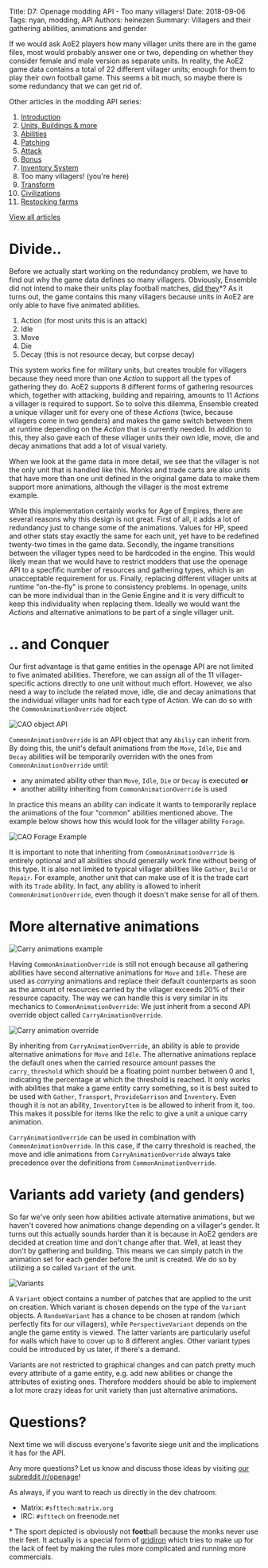 Title: D7: Openage modding API - Too many villagers!
Date: 2018-09-06
Tags: nyan, modding, API
Authors: heinezen
Summary: Villagers and their gathering abilities, animations and gender

If we would ask AoE2 players how many villager units there are in the game files, most would probably answer one or two, depending on whether they consider female and male version as separate units. In reality, the AoE2 game data contains a total of 22 different villager units; enough for them to play their own football game. This seems a bit much, so maybe there is some redundancy that we can get rid of.

Other articles in the modding API series:

1. [Introduction]({filename}/blog/D0000-openage_mod_api_intro.md)
2. [Units, Buildings & more]({filename}/blog/D0001-openage_mod_api_game_entity.md)
3. [Abilities]({filename}/blog/D0002-openage_mod_api_ability.md)
4. [Patching]({filename}/blog/D0003-openage_mod_api_patching.md)
5. [Attack]({filename}/blog/D0004-openage_mod_api_attack.md)
6. [Bonus]({filename}/blog/D0005-openage_mod_api_bonus.md)
7. [Inventory System]({filename}/blog/D0006-openage_mod_api_inventory.md)
8. Too many villagers! (you're here)
9. [Transform]({filename}/blog/D0008-openage_mod_api_transform.md)
10. [Civilizations]({filename}/blog/D0009-openage_mod_api_civ.md)
11. [Restocking farms]({filename}/blog/D0010-openage_mod_api_farming.md)

[View all articles]({filename}/blog/landing_page.md)

# Divide..

Before we actually start working on the redundancy problem, we have to find out why the game data defines so many villagers. Obviously, Ensemble did not intend to make their units play football matches, [did they](https://www.youtube.com/watch?v=NHEFPENBV-s)\*? As it turns out, the game contains this many villagers because units in AoE2 are only able to have five animated abilities.

1. Action (for most units this is an attack)
2. Idle
3. Move
4. Die
5. Decay (this is not resource decay, but corpse decay)

This system works fine for military units, but creates trouble for villagers because they need more than one *Action* to support all the types of gathering they do. AoE2 supports 8 different forms of gathering resources which, together with attacking, building and repairing, amounts to 11 *Actions* a villager is required to support. So to solve this dilemma, Ensemble created a unique villager unit for every one of these *Actions* (twice, because villagers come in two genders) and makes the game switch between them at runtime depending on the *Action* that is currently needed. In addition to this, they also gave each of these villager units their own idle, move, die and decay animations that add a lot of visual variety.

When we look at the game data in more detail, we see that the villager is not the only unit that is handled like this. Monks and trade carts are also units that have more than one unit defined in the original game data to make them support more animations, although the villager is the most extreme example.

While this implementation certainly works for Age of Empires, there are several reasons why this design is not great. First of all, it adds a lot of redundancy just to change some of the animations. Values for HP, speed and other stats stay exactly the same for each unit, yet have to be redefined twenty-two times in the game data. Secondly, the ingame transitions between the villager types need to be hardcoded in the engine. This would likely mean that we would have to restrict modders that use the openage API to a specfific number of resources and gathering types, which is an unacceptable requirement for us. Finally, replacing different villager units at runtime "on-the-fly" is prone to consistency problems. In openage, units can be more individual than in the Genie Engine and it is very difficult to keep this individuality when replacing them. Ideally we would want the *Action*s and alternative animations to be part of a single villager unit.

# .. and Conquer

Our first advantage is that game entities in the openage API are not limited to five animated abilities. Therefore, we can assign all of the 11 villager-specific actions directly to one unit without much effort. However, we also need a way to include the related move, idle, die and decay animations that the individual villager units had for each type of *Action*. We can do so with the `CommonAnimationOverride` object.

![CAO object API]({static}/images/D0007-cao-common.png)

`CommonAnimationOverride` is an API object that any `Abiliy` can inherit from. By doing this, the unit's default animations from the `Move`, `Idle`, `Die` and `Decay` abilities will be temporarily overriden with the ones from `CommonAnimationOverride` until:

* any animated ability other than `Move`, `Idle`, `Die` or `Decay` is executed **or**
* another ability inheriting from `CommonAnimationOverride` is used

In practice this means an ability can indicate it wants to temporarily replace the animations of the four "common" abilities mentioned above. The example below shows how this would look for the villager ability `Forage`.

![CAO Forage Example]({static}/images/D0007-cao-common-example.png)

It is important to note that inheriting from `CommonAnimationOverride` is entirely optional and all abilities should generally work fine without being of this type. It is also not limited to typical villager abilities like `Gather`, `Build` or `Repair`. For example, another unit that can make use of it is the trade cart with its `Trade` ability. In fact, any ability is allowed to inherit `CommonAnimationOverride`, even though it doesn't make sense for all of them.

# More alternative animations

![Carry animations example]({static}/images/D0007-cao-carry-villagers.png)

Having `CommonAnimationOverride` is still not enough because all gathering abilities have second alternative animations for `Move` and `Idle`. These are used as *carrying* animations and replace their default counterparts as soon as the amount of resources carried by the villager exceeds 20% of their resource capacity. The way we can handle this is very similar in its mechanics to `CommonAnimationOverride`: We just inherit from a second API override object called `CarryAnimationOverride`.

![Carry animation override]({static}/images/D0007-cao-carry.png)

By inheriting from `CarryAnimationOverride`, an ability is able to provide alternative animations for `Move` and `Idle`. The alternative animations replace the default ones when the carried resource amount passes the `carry_threshold` which should be a floating point number between 0 and 1, indicating the percentage at which the threshold is reached. It only works with abilities that make a game entity carry something, so it is best suited to be used with `Gather`, `Transport`, `ProvideGarrison` and `Inventory`. Even though it is not an ability, `InventoryItem` is be allowed to inherit from it, too. This makes it possible for items like the relic to give a unit a unique carry animation.

`CarryAnimationOverride` can be used in combination with `CommonAnimationOverride`. In this case, if the carry threshold is reached, the move and idle animations from `CarryAnimationOverride` always take precedence over the definitions from `CommonAnimationOverride`.

# Variants add variety (and genders)

So far we've only seen how abilities activate alternative animations, but we haven't covered how animations change depending on a villager's gender. It turns out this actually sounds harder than it is because in AoE2 genders are decided at creation time and don't change after that. Well, at least they don't by gathering and building. This means we can simply patch in the animation set for each gender before the unit is created. We do so by utilizing a so called `Variant` of the unit.

![Variants]({static}/images/D0007-variants.png)

A `Variant` object contains a number of patches that are applied to the unit on creation. Which variant is chosen depends on the type of the `Variant` objects. A `RandomVariant` has a chance to be chosen at random (which perfectly fits for our villagers), while `PerspectiveVariant` depends on the angle the game entity is viewed. The latter variants are particularly useful for walls which have to cover up to 8 different angles. Other variant types could be introduced by us later, if there's a demand.

Variants are not restricted to graphical changes and can patch pretty much every attribute of a game entity, e.g. add new abilities or change the attributes of existing ones. Therefore modders should be able to implement a lot more crazy ideas for unit variety than just alternative animations.

# Questions?

Next time we will discuss everyone's favorite siege unit and the implications it has for the API.

Any more questions? Let us know and discuss those ideas by visiting [our subreddit /r/openage](https://reddit.com/r/openage)!

As always, if you want to reach us directly in the dev chatroom:

* Matrix: `#sfttech:matrix.org`
* IRC: `#sfttech` on freenode.net

\* The sport depicted is obviously not **foot**ball because the monks never use their feet. It actually is a special form of [gridiron](https://en.wikipedia.org/wiki/Gridiron_football) which tries to make up for the lack of feet by making the rules more complicated and running more commercials.
